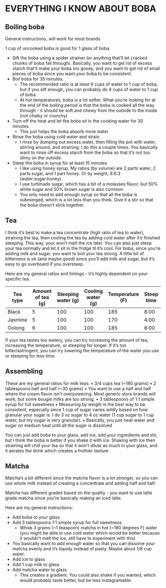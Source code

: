 # EVERYTHING I KNOW ABOUT BOBA

## Boiling boba

General instructions, will work for most brands

1 cup of uncooked boba is good for 1 glass of boba

* Sift the boba using a spider strainer (or anything that’ll let cracked chunks of boba fall through). Basically, you want to get rid of excess starch that’ll make your boba too gooey, and you want to get rid of small pieces of boba since you want your boba to be consistent.
* Boil boba for 35 minutes.
    * The recommended ratio is at least 6 cups of water to 1 cup of boba, but if you sift enough, you can probably do 4 cups of water to 1 cup of boba.
    * At hot temperatures, boba is a lot softer. What you’re looking for at the end of the boiling period is that the boba is cooked all the way through - it should be soft and chewy from the outside to the inside (not chalky or crunchy)
* Turn off the heat and let the boba sit in the cooking water for 30 minutes.
    * This just helps the boba absorb more water
* Rinse the boba using cold water and strain.
    * I rinse by dumping out excess water, then filling the pot with water, stirring around, and straining. I do this a couple times. You basically want to rinse off excess starch from the boba so that it’s not too slimy on the outside.
* Steep the boba in syrup for at least 15 minutes
    * I like using honey syrup. My ratios (by volume) are 2 parts water, 2 parts sugar, and 1 part honey. Or by weight, 8:6:3 (water:sugar:honey). 
    * I use turbinado sugar, which has a bit of a molasses flavor, but 50% white sugar and 50% brown sugar is also common
    * You only need to add enough syrup so that all the boba is submerged, which is a lot less than you think. Give it a stir so that the boba doesn’t stick together.

## Tea

I think it’s best to make a tea concentrate (high ratio of tea to water), straining the tea, then cooling the tea by adding cold water after it’s finished steeping. This way, your won’t melt the ice later. You can also just steep your tea normally and let it sit in the fridge til it’s cool. For boba, since you’re adding milk and sugar, you want to boil your tea strong. A little bit of bitterness is ok (and maybe good) since you’ll add milk and sugar, but it’s easy to go overboard if you oversteep.

Here are my general ratios and timings - it’s highly dependent on your specific tea.

| Tea type | Amount of tea (g) | Steeping water (g) | Cooling water (g) | Temperature (F) | Steep time |
| --- | --- | --- | --- | --- | --- |
| Black | 5 | 100 | 100 | 185 | 8:00 |
| Jasmine | 5 | 100 | 100 | 170 | 4:00 |
| Oolong | 6 | 100 | 100 | 185 | 8:00 |

If your tea tastes too watery, you can try increasing the amount of tea, increasing the temperature, or steeping for longer. If it’s too bitter/astringent, you can try lowering the temperature of the water you use or steeping for less time.

## Assembling

These are my general ratios for milk teas:
• 3/4 cups tea (~180 grams)
• 2 tablespoons half and half (~30 grams)
    • You want to use a half and half where the cream flavor isn’t overpowering. Most generic store brands will work, but some bougie milks are too strong.
• 3 tablespoons of 1:1 simple syrup for full sweetness
    • Measuring by weight is the best way to be consistent, especially since 1 cup of sugar varies wildly based on how granular your sugar is. I do 3 oz sugar to 4 oz water (1 cup sugar to 1 cup water, but my sugar is very granular).
    • Basically, you just heat water and sugar on medium heat until all the sugar is dissolved

You can just add boba to your glass, add ice, add your ingredients and stir, but I think the boba is better if you shake it with ice. Shaking with ice then straining will chill your tea so that it won’t dilute as much in your glass, and it aerates the drink which creates a frothier texture.

## Matcha

Matcha’s a bit different since the matcha flavor is a lot stronger, so you can use whole milk instead of creating a concentrate and adding half and half. 

Matcha has different grades based on the quality - you want to use latte grade matcha since you’re basically making an iced latte.

Here are my general instructions:
* Add boba to your glass
* Add 3 tablespoons 1:1 simple syrup for full sweetness
    * Whisk 3 grams (~1 teaspoon) matcha in hot (~180 degrees F) water (you might be able to use cold water which would be better because it wouldn’t melt the ice, still have to experiment with this)
* You basically want to add enough water so that you can dissolve your matcha evenly and it’s liquidy instead of pasty. Maybe about 1/8 cup water.
* Add ice to glass
* Add 1 cup milk to glass
* Add matcha water to glass
    * This creates a gradient. You could also shake if you wanted, which would probably taste better, but be less instagramable.

